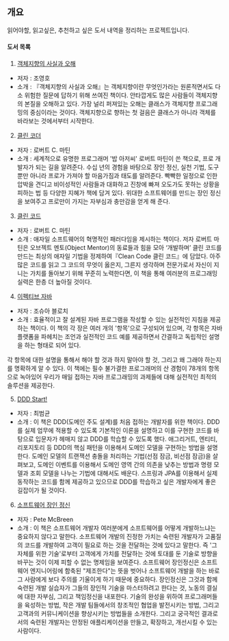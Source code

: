 ## 개요
읽어야할, 읽고싶은, 추천하고 싶은 도서 내역을 정리하는 프로젝트입니다.

#### 도서 목록
1. [객체지향의 사실과 오해](http://www.yes24.com/Product/goods/18249021?scode=018)
- 저자 : 조영호
- 소개 : 『객체지향의 사실과 오해』는 객체지향이란 무엇인가라는 원론적면서도 다소 위험한 질문에 답하기 위해 쓰여진 책이다. 안타깝게도 많은 사람들이 객체지향의 본질을 오해하고 있다. 가장 널리 퍼져있는 오해는 클래스가 객체지향 프로그래밍의 중심이라는 것이다. 객체지향으로 향하는 첫 걸음은 클래스가 아니라 객체를 바라보는 것에서부터 시작한다.

2. [클린 코더](http://www.yes24.com/Product/Goods/29241448)
- 저자 : 로버트 C. 마틴
- 소개 : 세계적으로 유명한 프로그래머 '밥 아저씨' 로버트 마틴이 쓴 책으로, 프로 개발자가 되는 길을 알려준다. 수십 년의 경험을 바탕으로 장인 정신, 실천 기법, 도구뿐만 아니라 프로가 가져야 할 마음가짐과 태도를 알려준다. 빡빡한 일정으로 인한 압박을 견디고 비이성적인 사람들과 대화하고 진창에 빠져 오도가도 못하는 상황을 피하는 법 등 다양한 지혜가 책에 담겨 있다. 위대한 소프트웨어를 만드는 장인 정신을 보여주고 프로만이 가지는 자부심과 충만감을 얻게 해 준다.

3. [클린 코드](http://www.yes24.com/Product/Goods/11681152)
- 저자 : 로버트 C. 마틴
- 소개 : 애자일 소프트웨어의 혁명적인 패러다임을 제시하는 책이다. 저자 로버트 마틴은 오브젝트 멘토(Object Mentor)의 동료들과 힘을 모아 ‘개발하며’ 클린 코드를 만드는 최상의 애자일 기법을 정제하여『Clean Code 클린 코드』에 담았다. 아주 많은 코드를 읽고 그 코드의 무엇이 옳은지, 그른지 생각하며 전문가로서 자신이 지니는 가치를 돌아보기 위해 꾸준히 노력한다면, 이 책을 통해 여러분의 프로그래밍 실력은 한층 더 높아질 것이다.


4. [이펙티브 자바](http://www.yes24.com/Product/Goods/65551284)
- 저자 : 조슈아 블로치
- 소개 : 효율적이고 잘 설계된 자바 프로그램을 작성할 수 있는 실전적인 지침을 제공하는 책이다. 이 책의 각 장은 여러 개의 '항목'으로 구성되어 있으며, 각 항목은 자바 플랫폼을 파헤치는 조언과 실전적인 코드 예를 제공하면서 간결하고 독립적인 설명을 하는 형태로 되어 있다.

각 항목에 대한 설명을 통해서 해야 할 것과 하지 말아야 할 것, 그리고 왜 그래야 하는지를 명확하게 알 수 있다. 이 책에는 필수 불가결한 프로그래머의 산 경험이 78개의 항목으로 녹아있어 우리가 매일 접하는 자바 프로그래밍의 과제들에 대해 실전적인 최적의 솔루션을 제공한다.

5. [DDD Start!](http://www.yes24.com/Product/goods/27750871?scode=033)
- 저자 : 최범균
- 소개 : 이 책은 DDD(도메인 주도 설계)를 처음 접하는 개발자를 위한 책이다. DDD를 실제 업무에 적용할 수 있도록 기본적인 이론을 설명하고 이를 구현한 코드를 바탕으로 입문자가 헤매지 않고 DDD를 학습할 수 있도록 했다. 애그리거트, 엔티티, 리포지토리 등 DDD의 핵심 패턴을 이용해서 도메인 모델을 구현하는 방법을 설명한다. 도메인 모델의 트랜잭션 충돌을 처리하는 기법(선점 잠금, 비선점 잠금)을 살펴보고, 도메인 이벤트를 이용해서 도메인 영역 간의 의존을 낮추는 방법과 명령 모델과 조회 모델을 나누는 기법에 대해서도 배운다. 스프링과 JPA를 이용해서 실제 동작하는 코드를 함께 제공하고 있으므로 DDD를 학습하고 싶은 개발자에게 좋은 길잡이가 될 것이다.

6. [소프트웨어 장인 정신](http://www.yes24.com/Product/goods/322365)
- 저자 : Pete McBreen
- 소개 : 이 책은 소프트웨어 개발자 여러분에게 소프트웨어를 어떻게 개발하느냐는 중요하지 않다고 말한다. 소프트웨어 개발의 진정한 가치는 숙련된 개발자가 고품질의 코드를 개발하여 고객이 필요로 하는 것을 전달하는 것에 있다고 말한다. 즉 '그 자체를 위한 기술'로부터 고객에게 가치를 전달하는 것에 토대를 둔 기술로 방향을 바꾸는 것이 이제 피할 수 없는 명제임을 보여준다.
소프트웨어 장인정신은 소프트웨어 엔지니어링에 함축된 "제조한다"는 뜻을 벗어나 소프트웨어 개발을 하는 바로 그 사람에게 보다 주의를 기울이게 하기 때문에 중요하다. 장인정신은 그것과 함께 숙련된 개발 실습자가 그들의 장인적 기술을 마스터하려고 한다는 것, 노동의 결실에 대한 자부심, 그리고 책임정신을 내포한다.
기술의 완성을 위하여 프로그래머들을 육성하는 방법, 작은 개발 팀들에서의 창조적인 협업을 발전시키는 방법, 그리고 고객과의 커뮤니케이션을 향상시키는 방법들을 소개한다. 그리고 궁극적인 결과로서의 숙련된 개발자는 안정된 애플리케이션을 만들고, 확장하고, 개선시킬 수 있는 사람이다.

